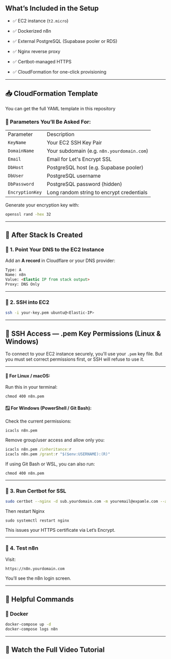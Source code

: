 ## What’s Included in the Setup

- ✅ EC2 instance (`t2.micro`)
    
- ✅ Dockerized n8n
    
- ✅ External PostgreSQL (Supabase pooler or RDS)
    
- ✅ Nginx reverse proxy
    
- ✅ Certbot-managed HTTPS
    
- ✅ CloudFormation for one-click provisioning
    

---

## 📥 CloudFormation Template

You can get the full YAML template in this repository 

### 🔑 Parameters You’ll Be Asked For:

|   |   |
|---|---|
|Parameter|Description|
|`KeyName`|Your EC2 SSH Key Pair|
|`DomainName`|Your subdomain (e.g. `n8n.yourdomain.com`)|
|`Email`|Email for Let's Encrypt SSL|
|`DbHost`|PostgreSQL host (e.g. Supabase pooler)|
|`DbUser`|PostgreSQL username|
|`DbPassword`|PostgreSQL password (hidden)|
|`EncryptionKey`|Long random string to encrypt credentials|

Generate your encryption key with:

```bash
openssl rand -hex 32
```

---

## 🧠 After Stack Is Created

### 🔧 1. Point Your DNS to the EC2 Instance

Add an **A record** in Cloudflare or your DNS provider:

```html
Type: A
Name: n8n
Value: <Elastic IP from stack output>
Proxy: DNS Only
```

---

### 🔐 2. SSH into EC2

```bash
ssh -i your-key.pem ubuntu@<Elastic-IP>
```

---
## 🔐 SSH Access — .pem Key Permissions (Linux & Windows)

To connect to your EC2 instance securely, you'll use your `.pem` key file. But you must set correct permissions first, or SSH will refuse to use it.

---

#### 🐧 **For Linux / macOS:**

Run this in your terminal:

```
chmod 400 n8n.pem
```


#### 🪟 **For Windows (PowerShell / Git Bash):**

Check the current permissions:

```
icacls n8n.pem
```

Remove group/user access and allow only you:

```cmd
icacls n8n.pem /inheritance:r 
icacls n8n.pem /grant:r "$($env:USERNAME):(R)"
```

 If using Git Bash or WSL, you can also run:

```
chmod 400 n8n.pem
```

---

### 🔐 3. Run Certbot for SSL

```bash
sudo certbot --nginx -d sub.yourdomain.com -m youremail@expamle.com --agree-tos --non-interactive --redirect
```
Then restart Nginx
```shell
sudo systemctl restart nginx
```
This issues your HTTPS certificate via Let’s Encrypt.

---

### 🧪 4. Test n8n

Visit:

```html
https://n8n.yourdomain.com
```

You’ll see the n8n login screen.

---

## 🧹 Helpful Commands

### 🐳 Docker

```bash
docker-compose up -d
docker-compose logs n8n
```


---

## 🔗 Watch the Full Video Tutorial


